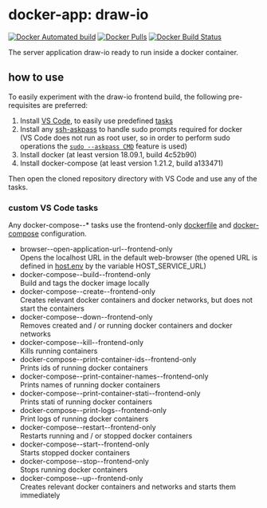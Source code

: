# docker-app: draw-io

[![Docker Automated build](https://img.shields.io/docker/automated/talsenteam/docker-draw-io.svg?style=for-the-badge)](https://hub.docker.com/r/talsenteam/docker-draw-io/)
[![Docker Pulls](https://img.shields.io/docker/pulls/talsenteam/docker-draw-io.svg?style=for-the-badge)](https://hub.docker.com/r/talsenteam/docker-draw-io/)
[![Docker Build Status](https://img.shields.io/docker/build/talsenteam/docker-draw-io.svg?style=for-the-badge)](https://hub.docker.com/r/talsenteam/docker-draw-io/)

The server application draw-io ready to run inside a docker container.

## how to use

To easily experiment with the draw-io frontend build, the following pre-requisites are preferred:

1. Install [VS Code](https://code.visualstudio.com/), to easily use predefined [tasks](.vscode/tasks.json)
2. Install any [ssh-askpass](https://man.openbsd.org/ssh-askpass.1) to handle sudo prompts required for docker  
   (VS Code does not run as root user, so in order to perform sudo operations the [`sudo --askpass CMD`](bash/util/elevate.sh) feature is used)
3. Install docker (at least version 18.09.1, build 4c52b90)
4. Install docker-compose (at least version 1.21.2, build a133471)

Then open the cloned repository directory with VS Code and use any of the tasks.

### custom VS Code tasks

Any docker-compose--* tasks use the frontend-only [dockerfile](docker/server--draw-io/frontend-only.dockerfile) and [docker-compose](docker-compose/server--draw-io/frontend-only.docker-compose) configuration.

- browser--open-application-url--frontend-only  
  Opens the localhost URL in the default web-browser (the opened URL is defined in [host.env](host.env) by the variable HOST_SERVICE_URL)
- docker-compose--build--frontend-only  
  Build and tags the docker image locally
- docker-compose--create--frontend-only  
  Creates relevant docker containers and docker networks, but does not start the containers
- docker-compose--down--frontend-only  
  Removes created and / or running docker containers and docker networks
- docker-compose--kill--frontend-only  
  Kills running containers
- docker-compose--print-container-ids--frontend-only  
  Prints ids of running docker containers
- docker-compose--print-container-names--frontend-only  
  Prints names of running docker containers
- docker-compose--print-container-stati--frontend-only  
  Prints stati of running docker containers
- docker-compose--print-logs--frontend-only  
  Print logs of running docker containers
- docker-compose--restart--frontend-only  
  Restarts running and / or stopped docker containers
- docker-compose--start--frontend-only  
  Starts stopped docker containers
- docker-compose--stop--frontend-only  
  Stops running docker containers
- docker-compose--up--frontend-only  
  Creates relevant docker containers and networks and starts them immediately
